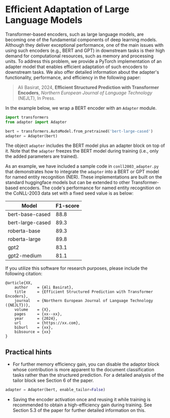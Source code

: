 # Efficient Adaptation of Large Language Models

Transformer-based encoders, such as large language models, are becoming one of the fundamental components of deep learning models. Although they deliver exceptional performance, one of the main issues with using such encoders (e.g., BERT and GPT) in downstream tasks is their high demand for computational resources, such as memory and processing units. To address this problem, we provide a PyTorch implementation of an adapter model that enables efficient adaptation of such encoders to downstream tasks. We also offer detailed information about the adapter's functionality, performance, and efficiency in the following paper:

> Ali Basirat, 2024, **Efficient Structured Prediction with Transformer Encoders**, *Northern European Journal of Language Technology* (NEJLT), In Press.


In the example below, we wrap a BERT encoder with an `Adapter` module.
```python
import transformers
from adapter import Adapter

bert = transformers.AutoModel.from_pretrained('bert-large-cased')
adapter = Adapter(bert)
```
The object `adapter` includes the BERT model plus an adapter block on top of it. Note that the `adapter` freezes the BERT model during training (i.e., only the added parameters are trained). 

As an example, we have included a sample code in `conll2003_adapter.py` that demonstrates how to integrate the `adapter` into a BERT or GPT model for named entity recognition (NER). These implementations are built on the standard huggingface models but can be extended to other Transformer-based encoders. The code's performance for named entity recognition on the CoNLL-2003 data set with a fixed seed value is as below: 

Model | F1-score 
--- | ---
bert-base-cased | 88.8 
bert-large-cased | 89.3 
roberta-base | 89.3
roberta-large | 89.8
gpt2 | 83.1 
gpt2-medium | 81.1 

If you utilize this software for research purposes, please include the following citation:

    @article{XX,
        author    = {Ali Basirat},
        title     = {Efficient Structured Prediction with Transformer Encoders},
        journal   = {Northern European Journal of Language Technology ({NEJLT})},
        volume    = {X},
        pages     = {xx--xx},
        year      = {2024},
        url       = {https://xx.com},
        biburl    = {xx},
        bibsource = {xx}
    }


## Practical hints

- For further memory efficiency gain, you can disable the adaptor block whose contribution is more apparent to the document classification tasks rather than the structured prediction. For a detailed analysis of the tailor block see Section 6 of the paper.
```python
adapter = Adapter(bert, enable_tailor=False)
```
- Saving the encoder activation once and reusing it while training is recommended to obtain a high-efficiency gain during training. See Section 5.3 of the paper for further detailed information on this. 